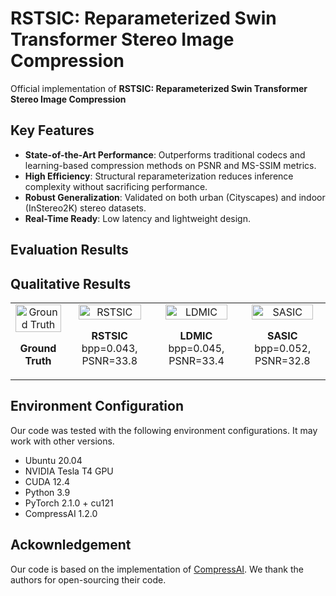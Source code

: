 # RSTSIC: Reparameterized Swin Transformer Stereo Image Compression

Official implementation of **RSTSIC: Reparameterized Swin Transformer Stereo Image Compression**

##  Key Features
- **State-of-the-Art Performance**: Outperforms traditional codecs and learning-based compression methods on PSNR and MS-SSIM metrics.
- **High Efficiency**: Structural reparameterization reduces inference complexity without sacrificing performance.
- **Robust Generalization**: Validated on both urban (Cityscapes) and indoor (InStereo2K) stereo datasets.
- **Real-Time Ready**: Low latency and lightweight design.

##  Evaluation Results


## Qualitative Results
<table>
  <tr>
    <td>
      <div style="text-align: center">
        <img src="figures/ori_rec.png" width="100%" alt="Ground Truth">
        <p><strong>Ground Truth</strong></p>
      </div>
    </td>
    <td>
      <div style="text-align: center">
        <img src="figures/RSTSIC_rec.png" width="90%" alt="RSTSIC">
        <p><strong>RSTSIC</strong> bpp=0.043, PSNR=33.8</p>
      </div>
    </td>
    <td>
      <div style="text-align: center">
        <img src="figures/LDMIC_rec.png" width="90%" alt="LDMIC">
        <p><strong>LDMIC</strong> bpp=0.045, PSNR=33.4</p>
      </div>
    </td>
    <td>
      <div style="text-align: center">
        <img src="figures/SASIC_rec.png" width="90%" alt="SASIC">
        <p><strong>SASIC</strong> bpp=0.052, PSNR=32.8</p>
      </div>
    </td>
  </tr>
</table>

## Environment Configuration
Our code was tested with the following environment configurations. It may work with other versions.

- Ubuntu 20.04
- NVIDIA Tesla T4 GPU
- CUDA 12.4
- Python 3.9
- PyTorch 2.1.0 + cu121
- CompressAI 1.2.0

## Ackownledgement
Our code is based on the implementation of [CompressAI](https://github.com/InterDigitalInc/CompressAI). We thank the authors for open-sourcing their code.
